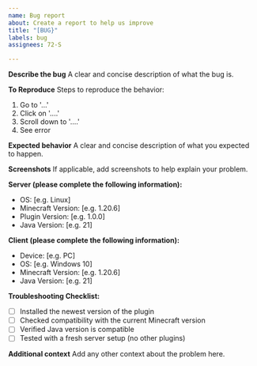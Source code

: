 ```yaml
---
name: Bug report
about: Create a report to help us improve
title: "[BUG}"
labels: bug
assignees: 72-S

---
```


**Describe the bug**
A clear and concise description of what the bug is.

**To Reproduce**
Steps to reproduce the behavior:

1. Go to '...'
2. Click on '....'
3. Scroll down to '....'
4. See error

**Expected behavior**
A clear and concise description of what you expected to happen.

**Screenshots**
If applicable, add screenshots to help explain your problem.

**Server (please complete the following information):**

- OS: [e.g. Linux]
- Minecraft Version: [e.g. 1.20.6]
- Plugin Version: [e.g. 1.0.0]
- Java Version: [e.g. 21]

**Client (please complete the following information):**

- Device: [e.g. PC]
- OS: [e.g. Windows 10]
- Minecraft Version: [e.g. 1.20.6]
- Java Version: [e.g. 21]

**Troubleshooting Checklist:**

- [ ] Installed the newest version of the plugin
- [ ] Checked compatibility with the current Minecraft version
- [ ] Verified Java version is compatible
- [ ] Tested with a fresh server setup (no other plugins)

**Additional context**
Add any other context about the problem here.
